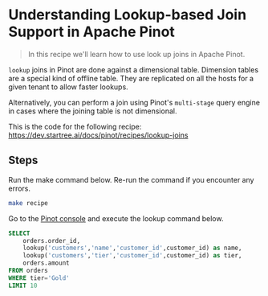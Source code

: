 # Understanding Lookup-based Join Support in Apache Pinot

> In this recipe we'll learn how to use look up joins in Apache Pinot. 

`lookup` joins in Pinot are done against a dimensional table. Dimension tables are a special kind of offline table. They are replicated on all the hosts for a given tenant to allow faster lookups.

Alternatively, you can perform a join using Pinot's `multi-stage` query engine in cases where the joining table is not dimensional.


This is the code for the following recipe: https://dev.startree.ai/docs/pinot/recipes/lookup-joins


## Steps

Run the make command below. Re-run the command if you encounter any errors.

```bash
make recipe
```

Go to the [Pinot console](http://localhost:9000) and execute the lookup command below.

```sql
SELECT
    orders.order_id,
    lookup('customers','name','customer_id',customer_id) as name,
    lookup('customers','tier','customer_id',customer_id) as tier,
    orders.amount
FROM orders
WHERE tier='Gold'
LIMIT 10
```

